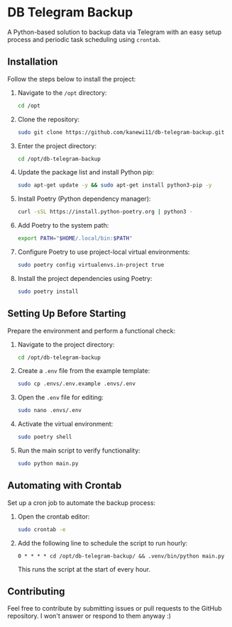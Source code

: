 
# DB Telegram Backup

A Python-based solution to backup data via Telegram with an easy setup process and periodic task scheduling using `crontab`.

## Installation

Follow the steps below to install the project:

1. Navigate to the `/opt` directory:
    ```bash
    cd /opt
    ```
2. Clone the repository:
    ```bash
    sudo git clone https://github.com/kanewi11/db-telegram-backup.git
    ```
3. Enter the project directory:
    ```bash
    cd /opt/db-telegram-backup
    ```
4. Update the package list and install Python pip:
    ```bash
    sudo apt-get update -y && sudo apt-get install python3-pip -y
    ```
5. Install Poetry (Python dependency manager):
    ```bash
    curl -sSL https://install.python-poetry.org | python3 -
    ```
6. Add Poetry to the system path:
    ```bash
    export PATH="$HOME/.local/bin:$PATH"
    ```
7. Configure Poetry to use project-local virtual environments:
    ```bash
    sudo poetry config virtualenvs.in-project true
    ```
8. Install the project dependencies using Poetry:
    ```bash
    sudo poetry install
    ```


## Setting Up Before Starting

Prepare the environment and perform a functional check:

1. Navigate to the project directory:
    ```bash
    cd /opt/db-telegram-backup
    ```
2. Create a `.env` file from the example template:
    ```bash
    sudo cp .envs/.env.example .envs/.env
    ```
3. Open the `.env` file for editing:
    ```bash
    sudo nano .envs/.env
    ```
4. Activate the virtual environment:
    ```bash
    sudo poetry shell
    ```
5. Run the main script to verify functionality:
    ```bash
    sudo python main.py
    ```

## Automating with Crontab

Set up a cron job to automate the backup process:

1. Open the crontab editor:
    ```bash
    sudo crontab -e
    ```
2. Add the following line to schedule the script to run hourly:
    ```
    0 * * * * cd /opt/db-telegram-backup/ && .venv/bin/python main.py
    ```
    This runs the script at the start of every hour.


## Contributing

Feel free to contribute by submitting issues or pull requests to the GitHub repository. I won't answer or respond to them anyway :) 
